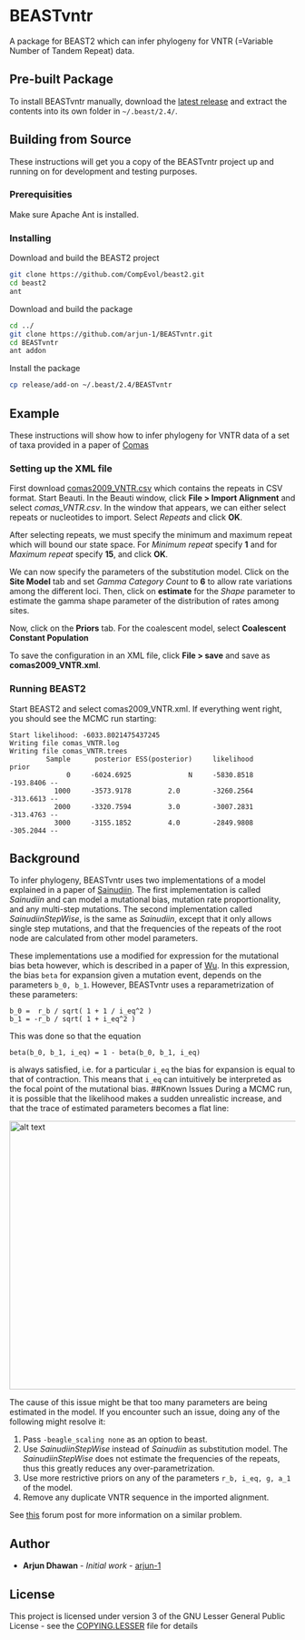 # BEASTvntr

A package for BEAST2 which can infer phylogeny for VNTR (=Variable Number of Tandem Repeat) data.

## Pre-built Package
To install BEASTvntr manually, download the [latest release](https://github.com/arjun-1/BEASTvntr/releases/download/v0.0.1/BEASTvntr.addon.v0.0.1.zip) and extract the contents into its own folder in `~/.beast/2.4/`.
## Building from Source

These instructions will get you a copy of the BEASTvntr project up and running on for development and testing purposes.

### Prerequisities

Make sure Apache Ant is installed.

### Installing

Download and build the BEAST2 project

```bash
git clone https://github.com/CompEvol/beast2.git
cd beast2
ant
```
Download and build the package
```bash
cd ../
git clone https://github.com/arjun-1/BEASTvntr.git
cd BEASTvntr
ant addon
```
Install the package
```bash
cp release/add-on ~/.beast/2.4/BEASTvntr
```
## Example
These instructions will show how to infer phylogeny for VNTR data of a set of taxa provided in a paper of [Comas](http://journals.plos.org/plosone/article?id=10.1371/journal.pone.0007815)
### Setting up the XML file
First download [comas2009_VNTR.csv](examples/csv/comas2009_VNTR.csv) which contains the repeats in CSV format. Start Beauti. In the Beauti window, click **File > Import Alignment** and select *comas_VNTR.csv*. In the window that appears, we can either select repeats or nucleotides to import. Select *Repeats* and click **OK**.

After selecting repeats, we must specify the minimum and maximum repeat which will bound our state space. For *Minimum repeat* specify **1** and for *Maximum repeat* specify **15**, and click **OK**.

We can now specify the parameters of the substitution model. Click on the **Site Model** tab and set *Gamma Category Count* to **6** to allow rate variations among the different loci. Then, click on **estimate** for the *Shape* parameter to estimate the gamma shape parameter of the distribution of rates among sites.

Now, click on the **Priors** tab. For the coalescent model, select **Coalescent Constant Population**

To save the configuration in an XML file, click **File > save** and save as **comas2009_VNTR.xml**.
### Running BEAST2
Start BEAST2 and select comas2009_VNTR.xml. If everything went right, you should see the MCMC run starting:
```text
Start likelihood: -6033.8021475437245 
Writing file comas_VNTR.log
Writing file comas_VNTR.trees
         Sample      posterior ESS(posterior)     likelihood          prior
              0     -6024.6925              N     -5830.8518      -193.8406 --
           1000     -3573.9178         2.0        -3260.2564      -313.6613 --
           2000     -3320.7594         3.0        -3007.2831      -313.4763 --
           3000     -3155.1852         4.0        -2849.9808      -305.2044 --
```

## Background
To infer phylogeny, BEASTvntr uses two implementations of a model explained in a paper of [Sainudiin](http://www.genetics.org/content/168/1/383.long). The first implementation is called *Sainudiin* and can model a mutational bias, mutation rate proportionality, and any multi-step mutations. The second implementation called *SainudiinStepWise*, is the same as *Sainudiin*, except that it only allows single step mutations, and that the frequencies of the repeats of the root node are calculated from other model parameters. 

These implementations use a modified for expression for the mutational bias beta however, which is described in a paper of [Wu](http://www.genetics.org/content/188/1/151.long). In this expression, the bias `beta` for expansion given a mutation event, depends on the parameters `b_0, b_1`. However, BEASTvntr uses a reparametrization of these parameters:
```
b_0 =  r_b / sqrt( 1 + 1 / i_eq^2 )
b_1 = -r_b / sqrt( 1 + i_eq^2 )
```
This was done so that the equation
```
beta(b_0, b_1, i_eq) = 1 - beta(b_0, b_1, i_eq)
```
is always satisfied, i.e. for a particular `i_eq` the bias for expansion is equal to that of contraction. This means that `i_eq` can intuitively be interpreted as the focal point of the mutational bias.
##Known Issues
During a MCMC run, it is possible that the likelihood makes a sudden unrealistic increase, and that the trace of estimated parameters becomes a flat line:

<img src="https://cloud.githubusercontent.com/assets/8102654/16612531/bd0c3032-4367-11e6-8b60-1873ff80aef8.png" alt="alt text" width="680" height="472">

The cause of this issue might be that too many parameters are being estimated in the model. If you encounter such an issue, doing any of the following might resolve it:  
1. Pass `-beagle_scaling none` as an option to beast.  
2. Use *SainudiinStepWise* instead of *Sainudiin* as substitution model. The *SainudiinStepWise*   does not estimate the frequencies of the repeats, thus this greatly reduces any over-parametrization.  
3. Use more restrictive priors on any of the parameters `r_b, i_eq, g, a_1` of the model.  
4. Remove any duplicate VNTR sequence in the imported alignment.

See [this](https://groups.google.com/forum/#!topic/beast-users/ScG6PEZTADE) forum post for more information on a similar problem.

## Author

* **Arjun Dhawan** - *Initial work* - [arjun-1](https://github.com/arjun-1)

## License

This project is licensed under version 3 of the GNU Lesser General Public License - see the [COPYING.LESSER](COPYING.LESSER) file for details
